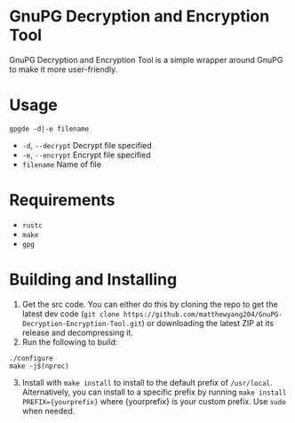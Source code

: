# GnuPG Decryption and Encryption Tool

GnuPG Decryption and Encryption Tool is a simple wrapper around GnuPG to make it more user-friendly.

# Usage
`gpgde -d|-e filename`
- `-d`, `--decrypt`  Decrypt file specified
- `-e`, `--encrypt`  Encrypt file specified
- `filename`         Name of file

# Requirements
- `rustc`
- `make`
- `gpg`

# Building and Installing
1. Get the src code. You can either do this by cloning the repo to get the latest dev code (`git clone https://github.com/matthewyang204/GnuPG-Decryption-Encryption-Tool.git`) or downloading the latest ZIP at its release and decompressing it.
2. Run the following to build:
```
./configure
make -j$(nproc)
```
3. Install with `make install` to install to the default prefix of `/usr/local`. Alternatively, you can install to a specific prefix by running `make install PREFIX={yourprefix}` where {yourprefix} is your custom prefix. Use `sudo` when needed.
